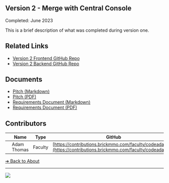 <style>@import url("//readme.codeadam.ca/readme.css");</style>

## Version 2 - Merge with Central Console

Completed: June 2023

This is a brief description of what was completed during version one.

## Related Links

- [Version 2 Frontend GitHub Repo](https://github.com/BrickMMO/template-about-markdown)
- [Version 2 Backend GitHub Repo](https://github.com/BrickMMO/template-about-markdown)

## Documents

- [Pitch (Markdown)](v1/system-v1-pitch)
- [Pitch (PDF)](v1/system-v1-pitch.pdf)
- [Requirements Document (Markdown)](v1/system-v1-requirements)
- [Requirements Document (PDF)](v1/system-v1-requirements.pdf)

## Contributors

|                                       | Name        | Type    | GitHub                                                |
| ------------------------------------- | ----------- | ------- | ----------------------------------------------------- |
| ![codeadamca](faculty/codeadamca.png) | Adam Thomas | Faculty | [https://contributions.brickmmo.com/faculty/codeadamca](https://contributions.brickmmo.com/faculty/codeadamca) |

[&#10132; Back to About](/template-about-markdown/)

---

<a href="https://brickmmo.com">
<img src="https://brickmmo.com/images/brickmmo-logo-horizontal.jpg" width="100">
</a>

